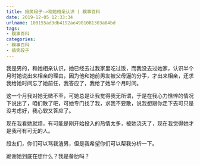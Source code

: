 ```yaml
---
title: 搞笑段子->和她相亲认识 | 糗事百科
date: 2019-12-05 12:33:34
urlname: 100155ad3db4192ae4981081303a84bd
tags: 
- 糗事百科
categories:
- 糗事百科
- 搞笑段子
---
```

我是男的，和她相亲认识，她已经去过我家里吃过饭，而我没去过她家，认识半个月时她说出来相亲的理由，因为他和她前男友被父母逼的分手，才出来相亲，还求我给她时间忘了她前任，我答应了，我给了她半个月时间。

这一个月我对她无微不至，可她总是让我觉得我无所谓，于是在我心力憔悴的情况下说出了，咱们散了吧，可她专门找了我，求我不要散，说我想跟你走下去可只是没考虑好，我心软又答应了。

现在我看她就烦，有可能是刚开始投入的热情太多，被她浇灭了，现在我觉得她才是我可有可无的人。

段友们，你们可以骂我渣男，但是我希望你们可以帮我分析一下。

跪谢她到底在想什么？我是备胎吗？



